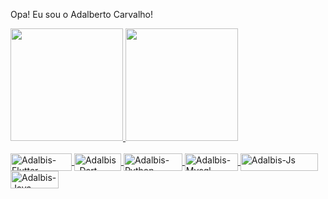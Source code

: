 Opa! Eu sou o Adalberto Carvalho!

<div>
  <a href="https://github.com/adalbertocarv">
  <img height="180em" src="https://github-readme-stats.vercel.app/api?username=adalbertocarv&show_icons=true&theme=tokyonight&include_all_commits=true&count_private=true"/>
  <img height="180em" src="https://github-readme-stats.vercel.app/api/top-langs/?username=adalbertocarv&layout=compact&langs_count=7&theme=tokyonight"/>
</div>
<div style="display: inline_block"><br>
  <img align="center" alt="Adalbis-Flutter" height="28" width="98" src="https://img.shields.io/badge/Flutter-02569B?style=for-the-badge&logo=flutter&logoColor=white">
  <img align="center" alt="Adalbis-Dart" height="28" width="75" src="https://img.shields.io/badge/Dart-0175C2?style=for-the-badge&logo=dart&logoColor=white">
  <img align="center" alt="Adalbis-Python" height="28" width="94" src="https://img.shields.io/badge/Python-3776AB?style=for-the-badge&logo=python&logoColor=white">
  <img align="center" alt="Adalbis-Mysql" height="28" width="85" src="https://img.shields.io/badge/MySQL-00000F?style=for-the-badge&logo=mysql&logoColor=white">
  <img align="center" alt="Adalbis-Js" height="28" width="124" src="https://img.shields.io/badge/JavaScript-F7DF1E?style=for-the-badge&logo=javascript&logoColor=black"> 
  <img align="center" alt="Adalbis-Java" height="28" width="77" src="https://img.shields.io/badge/Java-ED8B00?style=for-the-badge&logo=openjdk&logoColor=white"> 
</div>
